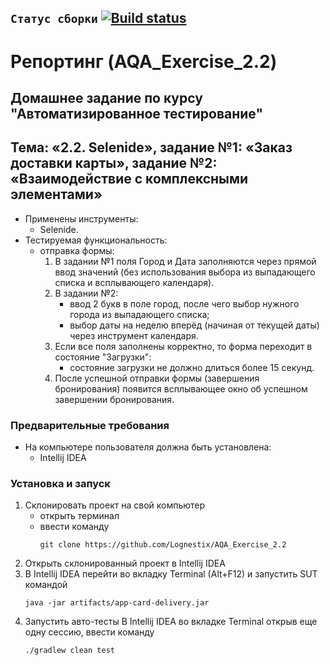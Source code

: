 ## `Статус сборки` [![Build status](https://ci.appveyor.com/api/projects/status/cdj8dyk56n91kh93?svg=true)](https://ci.appveyor.com/project/Lognestix/aqa-exercise-2-2)
# Репортинг (AQA_Exercise_2.2)
## Домашнее задание по курсу "Автоматизированное тестирование"
## Тема: «2.2. Selenide», задание №1: «Заказ доставки карты», задание №2: «Взаимодействие с комплексными элементами»
- Применены инструменты:
	- Selenide.
- Тестируемая функциональность:
	- отправка формы:
		1. В задании №1 поля Город и Дата заполняются через прямой ввод значений (без использования выбора из выпадающего списка и всплывающего календаря).
		1. В задании №2:
			- ввод 2 букв в поле город, после чего выбор нужного города из выпадающего списка;
			- выбор даты на неделю вперёд (начиная от текущей даты) через инструмент календаря.
		1. Если все поля заполнены корректно, то форма переходит в состояние "Загрузки":
			- состояние загрузки не должно длиться более 15 секунд.
		1. После успешной отправки формы (завершения бронирования) появится всплывающее окно об успешном завершении бронирования.
### Предварительные требования
- На компьютере пользователя должна быть установлена:
	- Intellij IDEA
### Установка и запуск
1. Склонировать проект на свой компьютер
	- открыть терминал
	- ввести команду 
		```
		git clone https://github.com/Lognestix/AQA_Exercise_2.2
		```
1. Открыть склонированный проект в Intellij IDEA
1. В Intellij IDEA перейти во вкладку Terminal (Alt+F12) и запустить SUT командой
	```
	java -jar artifacts/app-card-delivery.jar
	```
1. Запустить авто-тесты В Intellij IDEA во вкладке Terminal открыв еще одну сессию, ввести команду
	```
	./gradlew clean test
	```